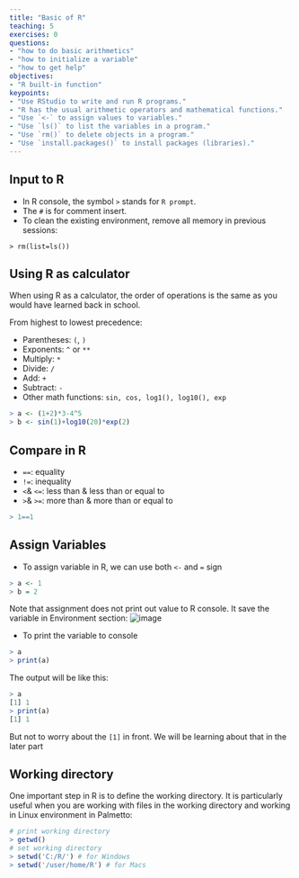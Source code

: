 ```yaml
---
title: "Basic of R"
teaching: 5
exercises: 0
questions:
- "how to do basic arithmetics"
- "how to initialize a variable"
- "how to get help"
objectives:
- "R built-in function"
keypoints:
- "Use RStudio to write and run R programs."
- "R has the usual arithmetic operators and mathematical functions."
- "Use `<-` to assign values to variables."
- "Use `ls()` to list the variables in a program."
- "Use `rm()` to delete objects in a program."
- "Use `install.packages()` to install packages (libraries)."
---
```


## Input to R
- In R console, the symbol `>` stands for `R prompt`.
- The `#` is for comment insert.
- To clean the existing environment, remove all memory in previous sessions:

```{r}
> rm(list=ls())
```

## Using R as calculator
When using R as a calculator, the order of operations is the same as you
would have learned back in school.

From highest to lowest precedence:

 * Parentheses: `(`, `)`
 * Exponents: `^` or `**`
 * Multiply: `*`
 * Divide: `/`
 * Add: `+`
 * Subtract: `-`
 * Other math functions: `sin, cos, log1(), log10(), exp`

```r
> a <- (1+2)*3-4^5
> b <- sin(1)+log10(20)*exp(2)
```

## Compare in R
* `==`: equality
* `!=`: inequality 
* `<`& `<=`: less than & less than or equal to
* `>`& `>=`: more than & more than or equal to

```r
> 1==1
```

## Assign Variables
- To assign variable in R, we can use both `<-` and `=` sign

```r
> a <- 1
> b = 2
```

Note that assignment does not print out value to R console. It save the variable in Environment section:
![image](https://user-images.githubusercontent.com/43855029/114053543-09479a00-985d-11eb-965a-88462449ea89.png)

- To print the variable to console

```r
> a
> print(a)
```

The output will be like this:

```r
> a
[1] 1
> print(a)
[1] 1
```
But not to worry about the `[1]` in front. We will be learning about that in the later part

## Working directory
One important step in R is to define the working directory. It is particularly useful when you are working with files in the working directory and working in Linux environment in Palmetto:

```r
# print working directory
> getwd()
# set working directory
> setwd('C:/R/') # for Windows
> setwd('/user/home/R') # for Macs
```
